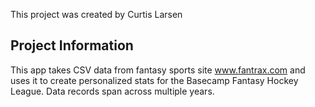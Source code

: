 This project was created by Curtis Larsen

## Project Information

This app takes CSV data from fantasy sports site www.fantrax.com and uses it to create personalized stats for the Basecamp Fantasy Hockey League. Data records span across multiple years.


